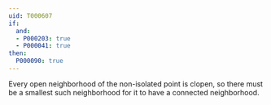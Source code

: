 ```yaml
---
uid: T000607
if:
  and:
  - P000203: true
  - P000041: true
then:
  P000090: true
---
```

Every open neighborhood of the non-isolated point is clopen, so there must be a smallest such neighborhood for it to have a connected neighborhood.

